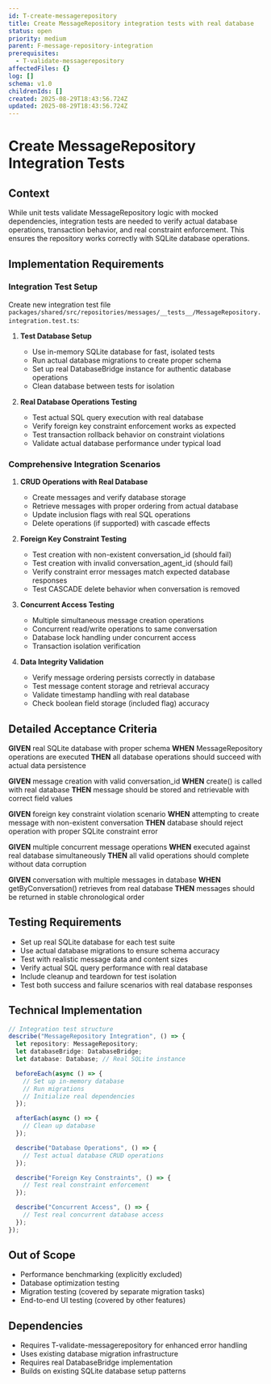 ```yaml
---
id: T-create-messagerepository
title: Create MessageRepository integration tests with real database
status: open
priority: medium
parent: F-message-repository-integration
prerequisites:
  - T-validate-messagerepository
affectedFiles: {}
log: []
schema: v1.0
childrenIds: []
created: 2025-08-29T18:43:56.724Z
updated: 2025-08-29T18:43:56.724Z
---
```


# Create MessageRepository Integration Tests

## Context

While unit tests validate MessageRepository logic with mocked dependencies, integration tests are needed to verify actual database operations, transaction behavior, and real constraint enforcement. This ensures the repository works correctly with SQLite database operations.

## Implementation Requirements

### Integration Test Setup

Create new integration test file `packages/shared/src/repositories/messages/__tests__/MessageRepository.integration.test.ts`:

1. **Test Database Setup**
   - Use in-memory SQLite database for fast, isolated tests
   - Run actual database migrations to create proper schema
   - Set up real DatabaseBridge instance for authentic database operations
   - Clean database between tests for isolation

2. **Real Database Operations Testing**
   - Test actual SQL query execution with real database
   - Verify foreign key constraint enforcement works as expected
   - Test transaction rollback behavior on constraint violations
   - Validate actual database performance under typical load

### Comprehensive Integration Scenarios

1. **CRUD Operations with Real Database**
   - Create messages and verify database storage
   - Retrieve messages with proper ordering from actual database
   - Update inclusion flags with real SQL operations
   - Delete operations (if supported) with cascade effects

2. **Foreign Key Constraint Testing**
   - Test creation with non-existent conversation_id (should fail)
   - Test creation with invalid conversation_agent_id (should fail)
   - Verify constraint error messages match expected database responses
   - Test CASCADE delete behavior when conversation is removed

3. **Concurrent Access Testing**
   - Multiple simultaneous message creation operations
   - Concurrent read/write operations to same conversation
   - Database lock handling under concurrent access
   - Transaction isolation verification

4. **Data Integrity Validation**
   - Verify message ordering persists correctly in database
   - Test message content storage and retrieval accuracy
   - Validate timestamp handling with real database
   - Check boolean field storage (included flag) accuracy

## Detailed Acceptance Criteria

**GIVEN** real SQLite database with proper schema
**WHEN** MessageRepository operations are executed
**THEN** all database operations should succeed with actual data persistence

**GIVEN** message creation with valid conversation_id
**WHEN** create() is called with real database
**THEN** message should be stored and retrievable with correct field values

**GIVEN** foreign key constraint violation scenario
**WHEN** attempting to create message with non-existent conversation
**THEN** database should reject operation with proper SQLite constraint error

**GIVEN** multiple concurrent message operations
**WHEN** executed against real database simultaneously
**THEN** all valid operations should complete without data corruption

**GIVEN** conversation with multiple messages in database
**WHEN** getByConversation() retrieves from real database
**THEN** messages should be returned in stable chronological order

## Testing Requirements

- Set up real SQLite database for each test suite
- Use actual database migrations to ensure schema accuracy
- Test with realistic message data and content sizes
- Verify actual SQL query performance with real database
- Include cleanup and teardown for test isolation
- Test both success and failure scenarios with real database responses

## Technical Implementation

```typescript
// Integration test structure
describe("MessageRepository Integration", () => {
  let repository: MessageRepository;
  let databaseBridge: DatabaseBridge;
  let database: Database; // Real SQLite instance

  beforeEach(async () => {
    // Set up in-memory database
    // Run migrations
    // Initialize real dependencies
  });

  afterEach(async () => {
    // Clean up database
  });

  describe("Database Operations", () => {
    // Test actual database CRUD operations
  });

  describe("Foreign Key Constraints", () => {
    // Test real constraint enforcement
  });

  describe("Concurrent Access", () => {
    // Test real concurrent database access
  });
});
```

## Out of Scope

- Performance benchmarking (explicitly excluded)
- Database optimization testing
- Migration testing (covered by separate migration tasks)
- End-to-end UI testing (covered by other features)

## Dependencies

- Requires T-validate-messagerepository for enhanced error handling
- Uses existing database migration infrastructure
- Requires real DatabaseBridge implementation
- Builds on existing SQLite database setup patterns
